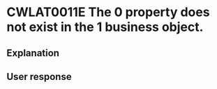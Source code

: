 # CWLAT0011E The 0 property does not exist in the 1 business object.

## Explanation

## User response